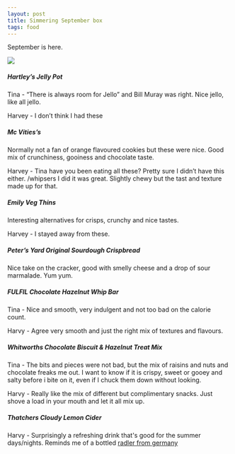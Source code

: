 ```yaml
---
layout: post
title: Simmering September box
tags: food
---
```


September is here.

<img src="simmering-september-box.jpg" />

##### Hartley’s Jelly Pot
Tina - “There is always room for Jello” and Bill Muray was right. Nice jello, like all jello. 

Harvey - I don’t think I had these

##### Mc Vities’s 
Normally not a fan of orange flavoured cookies but these were nice. Good mix of crunchiness, gooiness and chocolate taste. 

Harvey - Tina have you been eating all these? Pretty sure I didn’t have this either. /whipsers I did it was great. Slightly chewy but the tast and texture made up for that.

##### Emily Veg Thins
Interesting alternatives for crisps, crunchy and nice tastes. 

Harvey - I stayed away from these.

##### Peter’s Yard Original Sourdough Crispbread
Nice take on the cracker, good with smelly cheese and a drop of sour marmalade. Yum yum. 

##### FULFIL Chocolate Hazelnut Whip Bar
Tina - Nice and smooth, very indulgent and not too bad on the calorie count. 

Harvy - Agree very smooth and just the right mix of textures and flavours.

##### Whitworths Chocolate Biscuit & Hazelnut Treat Mix
Tina - The bits and pieces were not bad, but the mix of raisins and nuts and chocolate freaks me out. I want to know if it is crispy, sweet or gooey and salty before i bite on it, even if I chuck them down without looking.

Harvy - Really like the mix of different but complimentary snacks. Just shove a load in your mouth and let it all mix up.

##### Thatchers Cloudy Lemon Cider

Harvy - Surprisingly a refreshing drink that's good for the summer days/nights. Reminds me of a bottled [radler from germany](https://germanfoods.org/recipes/radler/)

